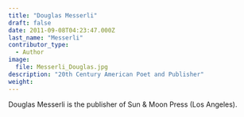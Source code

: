 ```yaml
---
title: "Douglas Messerli"
draft: false
date: 2011-09-08T04:23:47.000Z
last_name: "Messerli"
contributor_type:
  - Author
image:
  file: Messerli_Douglas.jpg
description: "20th Century American Poet and Publisher"
weight:
---
```


Douglas Messerli is the publisher of Sun & Moon Press (Los Angeles).

